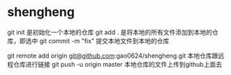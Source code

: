 # shengheng

git init 是初始化一个本地的仓库
git add . 是将本地的所有文件添加到本地的仓库，即选中
git commit -m "fix" 提交本地文件到本地的仓库

git remote add origin git@github.com:gao0624/shengheng.git 本地仓库跟远程仓库进行链接
git push -u origin master 本地仓库的文件上传到github上面去
